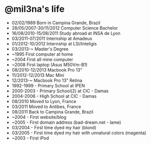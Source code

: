 @mil3na's life
===============

- 02/02/1989 Born in Campina Grande, Brazil
- 28/05/2007-30/11/2012 Computer Science Bachelor
- 16/08/2010-15/08/2011 Study abroad at INSA de Lyon
- 03/2011-07/2011 Internship at Amadeus
- 01/2012-10/2012 Internship at LSI/Inteligis
- 03/2013-~ Master's Degree
- ~1995 First computer at home
- ~2004 First all mine computer
- ~2008 First laptop (Asus M50Vm-B1)
- 08/2010-12/2013 Macbook Pro 13"
- 11/2012-12/2013 Mac Mini
- 12/2013-~ Macbook Pro 13" Retina
- 1992-1999 - Primary School at IPEN
- 2000-2003 - Primary School(2) at CIC - Damas
- 2004-2006 - High School at CIC - Damas
- 08/2010 Moved to Lyon, France
- 03/2011 Moved to Antibes, France
- 08/2011 Back to Campina Grande, Brazil
- ~2004 - First website/blog
- ~2005 - First domain address (bad-dream.net - lame)
- 03/2004 - First time dyed my hair (blond)
- 03/2005 - First time dyed my hair with unnatural colors (magenta)
- ~2003 - First iPod

